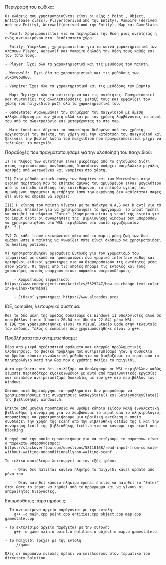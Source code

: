 Περιγραφή του κώδικα: 

    Οι κλάσεις που χρησιμοποιούνται είναι οι εξής : Point , Object, Entity(base class), Player(derived από την Entity), Vampire (derived από την Entity), Werewolf(derived από την Entity), Map και GameState. 
    
    - Point: Χρησιμοποιείται για να περιγράψει την θέση μιας οντότητας η ενός αντικειμένου στο  δισδιάστατο χώρο. 
    
    - Entity: Υπερκλάση, χρησιμοποιείται για τα κοινά χαρακτηριστικά των κλάσεων Player, Werewolf και Vampire δηλαδή την θέση τους καθώς και τον τύπο τους. 
    
    - Player: Έχει όλα τα χαρακτηριστικά και τις μεθόδους του παίκτη. 
    
    - Werewolf:  Έχει όλα τα χαρακτηριστικά και τις μεθόδους των λυκανθρώπων. 

    - Vampire: Έχει όλα τα χαρακτηριστικά και τις μεθόδους των βαμπίρ. 

    - Map: Περιέχει όλα τα αντικείμενα και τις οντότητες. Πραγματοποιεί και συντονίζει τις αλληλεπιδράσεις  μεταξύ τους και εμφανίζει τον χάρτη του παιχνιδιού μαζί όλα τα χαρακτηριστικά του. 
    
    - GameState: Αναλαμβάνει την ενημέρωση του παιχνιδιού με άμεση αλληλεπίδραση με τον χάρτη αλλά και με τον χρήστη λαμβάνοντας το input του από το πληκτρολόγιο και μεταφέροντας το στο map. 
    
    - Main function: Δέχεται τα απαραίτητα δεδομένα από τον χρήστη, αρχικοποιεί τον παίκτη, τον χάρτη και την κατάσταση του παιχνιδιού και ξεκινάει την βασική λούπα του παιχνιδιού που πραγματοποιείται μέχρι να τελειώσει το παιχνίδι. 

Παραδοχές που πραγματοποιήσαμε για την υλοποίηση του παιχνιδιού: 

    I) Το πλήθος των οντοτήτων είναι μικρότερο από το ζητούμενο διότι στους περισσότερους συνδυασμούς διαστάσεων υπάρχει υπερβολικά μεγάλος αριθμός από werewolves και vampires στο χάρτη. 

    II) Στην μέθοδο attack_enemy των Vampires και των Werewolves στην ειδική περίπτωση που το επίπεδο άμυνας του αμυνόμενου είναι μεγαλύτερο από το επίπεδο επίθεσης του επιτιθέμενου, το επίπεδο υγείας του αμυνόμενου παραμένει αμετάβλητο (από την εκφώνηση δεν καθίσταται σαφές ότι αυτό θα έπρεπε να ισχύει).  

    III) Η κίνηση του παίκτη γίνεται με τα πλήκτρα W,A,S και D αντί για τα βελάκια. Επιπλέον για να χρησιμοποιήσει το πρόγραμμα  το input πρέπει να πατηθεί το πλήκτρο "Enter" (Χρησιμοποιείται η scanf της cstdio για το input διότι οι συναρτήσεις της  βιβλιοθήκης windows δεν μπορούσαν να χρησιμοποιηθούν στο WSL περιβάλλον στο οποίο εργαζόμασταν 
    βλ. f.). 

    IV) Σε κάθε frame εκτυπώνεται κάτω από το map η μέση ζωή των δυο ομάδων ώστε ο παίκτης να γνωρίζει πότε είναι σκόπιμο να χρησιμοποιήσει τα healing potions. 

    V) Χρησιμοποιήθηκαν ορισμένες Εντολές για τον χρωματισμό του τερματικού με σκοπό να προσομοιώνει ένα γραφικό interface καθώς και ορισμένοι ειδικοί χαρακτήρες για να διαφοροποιούν τις οντότητες μέσα στον χάρτη. Οι πήγες από τις οποίες πήραμε τις εντολές και τους χαρακτήρες αυτούς υπάρχουν στους παρακάτω υπερσυνδέσμους: 

        - Χρωματισμός τερματικού: https://www.codeproject.com/Articles/5329247/How-to-change-text-color-in-a-Linux-terminal 
    
        - Ειδικοί χαρακτήρες: https://www.altcodes.pro/ 
    
IDE, compiler, λειτουργικό σύστημα: 

    Και τα δύο μέλη της ομάδας δουλεύαμε σε Windows 11 υπολογιστές αλλά σε περιβάλλον linux (Ubuntu 20.04 και Ubuntu 22.04) μέσω WSL.
    O IDE που χρησιμοποιήθηκε είναι το Visual Studio Code στην τελευταία του έκδοση. Τέλος ο compiler που χρησιμοποιήθηκε είναι ο g++. 

Προβλήματα που αντιμετωπίσαμε: 

    Πέρα από μικρά σχεδιαστικά σφάλματα και ελαφρώς προβληματικές υλοποιήσεις, το βασικό πρόβλημα που αντιμετωπίσαμε ήταν η δυσκολία
    να βρούμε κάποια ενναλακτική μέθοδο για να διαβάζουμε το input από το πληκτρολόγιο κατά την ώρα που ο χρήστης παίζει το παιχνίδι. 

    Αυτό οφείλεται στο ότι επιλέξαμε να δουλέψουμε σε WSL περιβάλλον καθώς είμαστε περισσότερο εξοικειωμένοι με αυτό από παρελθοντικές εργασίες και επιπλέον αντιμετωπίζαμε δυσκολίες με τον g++ στο περιβάλλον των Windows. 

    Ωστόσο αυτό δημιούργησε το πρόβλημα ότι δεν μπορούσαμε να χρησιμοποιήσουμε τις συναρτήσεις GetKeyState() και GetAsyncKeyState() της βιβλιοθήκης windows.h.  

    Έπειτα από μεγάλη προσπάθεια να βρούμε κάποια εξίσου καλή ενναλακτική βιβλιοθήκη ή συνάρτηση για να λαμβάνουμε το input από το πληκτρολόγιο, αποφασίσαμε να χρησιμοποιήσουμε μια υβριδική εκτέλεση η οποία συνδυάζει την χρήση της scanf από την βιβλιοθήκη cstdio της C και την συνάρτηση fcntl της βιβλιοθήκης fcntl.h για να κάνουμε την scanf non-blocking. 
    
    Η πηγή από την οποία εμπνευστήκαμε για να πετύχουμε το παραπάνω είναι ο παρακάτω υπερσύνδεσμος: 
    https://stackoverflow.com/questions/58110168/read-input-from-console-without-waiting-unconditionallynon-waiting-scanf 

    Το τελικό αποτέλεσμα λειτουργεί με τον εξής τρόπο: 

        - Όταν δεν πατιέται κανένα πλήκτρο το παιχνίδι κάνει update από μόνο του 
        
        - Όταν πατηθεί κάποιο πλήκτρο πρέπει έπειτα να πατηθεί το "Enter" έτσι ώστε το input να ληφθεί από το πρόγραμμα και να γίνουν οι απαραίτητες διεργασίες. 

Επιπρόσθετες παρατηρήσεις: 

    - Τα αντικείμενα αρχεία παράγονται με την εντολή: 
        g++ -c main.cpp point.cpp entities.cpp object.cpp map.cpp gamestate.cpp 

    - Το εκτελέσιμο αρχείο παράγεται με την εντολή: 
        g++ -o game main.o point.o entities.o object.o map.o gamestate.o 

    - Το παιχνίδι τρέχει με την εντολή  
        .//game 

    Όλες οι παραπάνω εντολές πρέπει να εκτελεστούν στον τερματικό του directory Solution
